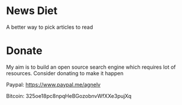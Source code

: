 # News Diet
A better way to pick articles to read

# Donate
My aim is to build an open source search engine which requires lot of resources. 
Consider donating to make it happen

Paypal: https://www.paypal.me/agnelv

Bitcoin: 325oe18pc8npqHeBGozobnvWfXXe3pujXq
